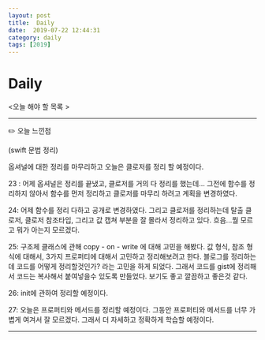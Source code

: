 ```yaml
---
layout: post
title:  Daily
date:  2019-07-22 12:44:31
category: daily
tags: [2019]
---
```


# Daily

<오늘 해야 할 목록 >

------

✏️ 오늘 느낀점

(swift 문법 정리)

옵셔널에 대한 정리를 마무리하고
오늘은 클로저를 정리 할 예정이다.

23 :  어제 옵셔널은 정리를 끝냈고, 클로저를 거의 다 정리를 했는데... 그전에 함수를 정리하지 않아서 함수를 먼저 정리하고 클로저를 마무리 하려고 계획을 변경하였다.

24: 어제 함수를 정리 다하고 공개로 변경하였다. 그리고 클로저를 정리하는데 탈출 클로저, 클로저 참조타입, 그리고 값 캡쳐 부분을 잘 몰라서 정리하고 있다. 흐음...뭘 모르고 뭐가 아는지 모르겠다.

25:  구조체 클래스에 관해 copy - on - write 에 대해 고민을 해봤다. 값 형식, 참조 형식에 대해서, 3가지 프로퍼티에 대해서 고민하고 정리해보려고 한다. 
블로그를 정리하는데 코드를 어떻게 정리할것인가? 라는 고민을 하게 되었다. 그래서 코드를 gist에 정리해서 코드는 복사해서 붙여넣을수 있도록 만들었다. 보기도 좋고 깔끔하고 좋은것 같다.

26: init에 관하여 정리할 예정이다. 

27: 오늘은 프로퍼티와 메서드를 정리할 예정이다. 그동안 프로퍼티와 메서드를 너무 가볍게 여겨서 잘 모르겠다. 그래서 더 자세하고 정확하게 학습할 예정이다. 

------

